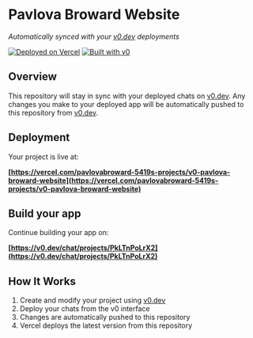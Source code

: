 # Pavlova Broward Website

*Automatically synced with your [v0.dev](https://v0.dev) deployments*

[![Deployed on Vercel](https://img.shields.io/badge/Deployed%20on-Vercel-black?style=for-the-badge&logo=vercel)](https://vercel.com/pavlovabroward-5419s-projects/v0-pavlova-broward-website)
[![Built with v0](https://img.shields.io/badge/Built%20with-v0.dev-black?style=for-the-badge)](https://v0.dev/chat/projects/PkLTnPoLrX2)

## Overview

This repository will stay in sync with your deployed chats on [v0.dev](https://v0.dev).
Any changes you make to your deployed app will be automatically pushed to this repository from [v0.dev](https://v0.dev).

## Deployment

Your project is live at:

**[https://vercel.com/pavlovabroward-5419s-projects/v0-pavlova-broward-website](https://vercel.com/pavlovabroward-5419s-projects/v0-pavlova-broward-website)**

## Build your app

Continue building your app on:

**[https://v0.dev/chat/projects/PkLTnPoLrX2](https://v0.dev/chat/projects/PkLTnPoLrX2)**

## How It Works

1. Create and modify your project using [v0.dev](https://v0.dev)
2. Deploy your chats from the v0 interface
3. Changes are automatically pushed to this repository
4. Vercel deploys the latest version from this repository